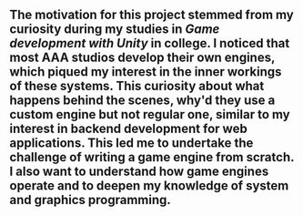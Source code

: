 ## The motivation for this project stemmed from my curiosity during my studies in <em>Game development with Unity</em> in college. I noticed that most AAA studios develop their own engines, which piqued my interest in the inner workings of these systems. This curiosity about what happens behind the scenes, why'd they use a custom engine but not regular one, similar to my interest in backend development for web applications. This led me to undertake the challenge of writing a game engine from scratch. I also want to understand how game engines operate and to deepen my knowledge of system and graphics programming.
